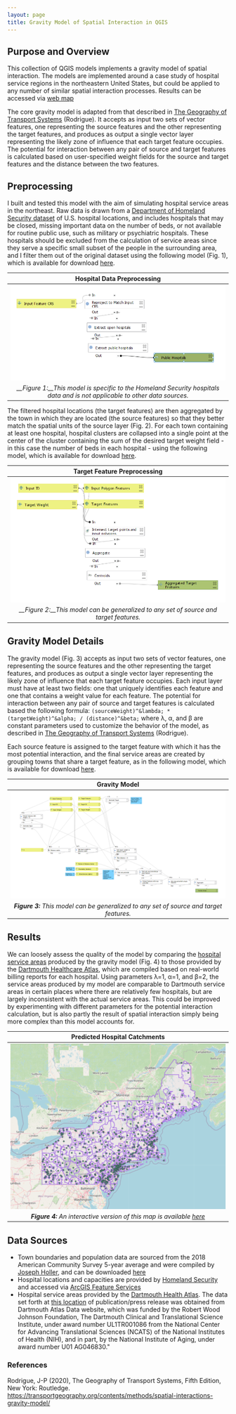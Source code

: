 ```yaml
---
layout: page
title: Gravity Model of Spatial Interaction in QGIS
---
```


## Purpose and Overview

This collection of QGIS models implements a gravity model of spatial interaction. The models are implemented around a case study of hospital service regions in the northeastern United States, but could be applied to any number of similar spatial interaction processes. Results can be accessed via [web map](assets/qgis2web_2021_03_08-21_44_27_115099)

The core gravity model is adapted from that described in <a href="https://transportgeography.org/contents/methods/spatial-interactions-gravity-model/">The Geography of Transport Systems</a> (Rodrigue). It accepts as input two sets of vector features, one representing the source features and the other representing the target features, and produces as output a single vector layer representing the likely zone of influence that each target feature occupies. The potential for interaction between any pair of source and target features is calculated based on user-specified weight fields for the source and target features and the distance between the two features.

## Preprocessing
I built and tested this model with the aim of simulating hospital service areas in the northeast. Raw data is drawn from a <a href="https://hifld-geoplatform.opendata.arcgis.com/datasets/6ac5e325468c4cb9b905f1728d6fbf0f_0">Department of Homeland Security dataset</a> of U.S. hospital locations, and includes hospitals that may be closed, missing important data on the number of beds, or not available for routine public use, such as military or psychiatric hospitals. These hospitals should be excluded from the calculation of service areas since they serve a specific small subset of the people in the surrounding area, and I filter them out of the original dataset using the following model (Fig. 1), which is available for download [here](assets/models/PreprocessHospitals.model3).

|Hospital Data Preprocessing|
|:---:|
|![Hospital Preprocessing](assets/images/PreprocessHospitals.PNG)|
|*__Figure 1:__This model is specific to the Homeland Security hospitals data and is not applicable to other data sources.*|


The filtered hospital locations (the target features) are then aggregated by the town in which they are located (the source features) so that they better match the spatial units of the source layer (Fig. 2). For each town containing at least one hospital, hospital clusters are collapsed into a single point at the center of the cluster containing the sum of the desired target weight field - in this case the number of beds in each hospital - using the following model, which is available for download [here](assets/models/PreprocessTargetFeatures.model3).

|Target Feature Preprocessing|
|:---:|
|![Target Feature Preprocessing](assets/images/PreprocessTargetFeatures.PNG)|
|*__Figure 2:__This model can be generalized to any set of source and target features.*|


## Gravity Model Details
The gravity model (Fig. 3) accepts as input two sets of vector features, one representing the source features and the other representing the target features, and produces as output a single vector layer representing the likely zone of influence that each target feature occupies. Each input layer must have at least two fields: one that uniquely identifies each feature and one that contains a weight value for each feature. The potential for interaction between any pair of source and target features is calculated based the following formula:
`(sourceWeight)^&lambda; * (targetWeight)^&alpha; / (distance)^&beta;`
where &lambda;, &alpha;, and &beta; are constant parameters used to customize the behavior of the model, as described in <a href="https://transportgeography.org/contents/methods/spatial-interactions-gravity-model/">The Geography of Transport Systems</a> (Rodrigue).

Each source feature is assigned to the target feature with which it has the most potential interaction, and the final service areas are created by grouping towns that share a target feature, as in the following model, which is available for download [here](assets/models/GravityModel.model3).

|Gravity Model|
|:---:|
|[![Gravity Model](assets/images/GravityModel.PNG)](https://gsmarshall.github.io/gravity/assets/images/GravityModel.PNG)|
|*__Figure 3:__ This model can be generalized to any set of source and target features.*|


## Results
We can loosely assess the quality of the model by comparing the [hospital service areas](assets/qgis2web_2021_03_08-21_44_27_115099) produced by the gravity model (Fig. 4) to those provided by the [Dartmouth Healthcare Atlas](https://atlasdata.dartmouth.edu/downloads/supplemental#boundaries), which are compiled based on real-world billing reports for each hospital. Using parameters &lambda;=1, &alpha;=1, and &beta;=2, the service areas produced by my model are comparable to Dartmouth service areas in certain places where there are relatively few hospitals, but are largely inconsistent with the actual service areas. This could be improved by experimenting with different parameters for the potential interaction calculation, but is also partly the result of spatial interaction simply being more complex than this model accounts for.

|Predicted Hospital Catchments|
|:---:|
|[![Map of predicted hospital catchments](assets/images/leaflet_map.PNG)](assets/qgis2web_2021_03_08-21_44_27_115099)|
|*__Figure 4:__ An interactive version of this map is available [here](assets/qgis2web_2021_03_08-21_44_27_115099)*|


## Data Sources
- Town boundaries and population data are sourced from the 2018 American Community Survey 5-year average and were compiled by [Joseph Holler](https://github.com/josephholler), and can be downloaded [here](assets/data/netown.gpkg)
- Hospital locations and capacities are provided by [Homeland Security](https://hifld-geoplatform.opendata.arcgis.com/datasets/6ac5e325468c4cb9b905f1728d6fbf0f_0) and accessed via [ArcGIS Feature Services](https://services1.arcgis.com/Hp6G80Pky0om7QvQ/arcgis/rest/services/Hospitals_1/FeatureServer/0)
- Hospital service areas provided by the [Dartmouth Health Atlas](https://atlasdata.dartmouth.edu/downloads/supplemental#boundaries).
The data set forth at [this location](https://atlasdata.dartmouth.edu/downloads/supplemental#boundaries) of publication/press release was obtained from Dartmouth Atlas Data website, which was funded by the Robert Wood Johnson Foundation, The Dartmouth Clinical and Translational Science Institute, under award number UL1TR001086 from the National Center for Advancing Translational Sciences (NCATS) of the National Institutes of Health (NIH), and in part, by the National Institute of Aging, under award number U01 AG046830."

### References
Rodrigue, J-P (2020), The Geography of Transport Systems, Fifth Edition, New York: Routledge. https://transportgeography.org/contents/methods/spatial-interactions-gravity-model/
